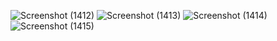 ![Screenshot (1412)](https://user-images.githubusercontent.com/40563397/93181136-b5a52000-f755-11ea-9528-95bb1bc7b7df.png)
![Screenshot (1413)](https://user-images.githubusercontent.com/40563397/93181161-bdfd5b00-f755-11ea-9395-921998fe1061.png)
![Screenshot (1414)](https://user-images.githubusercontent.com/40563397/93181194-c9e91d00-f755-11ea-8866-1bdb5c33d5a2.png)
![Screenshot (1415)](https://user-images.githubusercontent.com/40563397/93181216-d1102b00-f755-11ea-9954-44d3d2fc452d.png)
